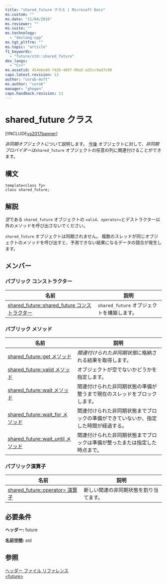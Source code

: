 ```yaml
---
title: "shared_future クラス | Microsoft Docs"
ms.custom: ""
ms.date: "11/04/2016"
ms.reviewer: ""
ms.suite: ""
ms.technology: 
  - "devlang-cpp"
ms.tgt_pltfrm: ""
ms.topic: "article"
f1_keywords: 
  - "future/std::shared_future"
dev_langs: 
  - "C++"
ms.assetid: 454ebedd-f42b-405f-99a5-a25cc9ad7c90
caps.latest.revision: 13
author: "corob-msft"
ms.author: "corob"
manager: "ghogen"
caps.handback.revision: 13
---
```

# shared_future クラス
[!INCLUDE[vs2017banner](../assembler/inline/includes/vs2017banner.md)]

*非同期オブジェクトに*ついて説明します。  [今後](../standard-library/future-class.md) オブジェクトに対して、*非同期プロバイダーは*`shared_future` オブジェクトの任意の列に関連付けることができます。  
  
## 構文  
  
```  
template<class Ty>  
class shared_future;  
```  
  
## 解説  
 *空*である `shared_future` オブジェクトの `valid`、`operator=`とデストラクター以外のメソッドを呼び出さないでください。  
  
 `shared_future` オブジェクトは同期されません。  複数のスレッドが同じオブジェクトのメソッドを呼び出すと、予測できない結果になるデータの競合が発生します。  
  
## メンバー  
  
### パブリック コンストラクター  
  
|名前|説明|  
|--------|--------|  
|[shared\_future::shared\_future コンストラクター](../Topic/shared_future::shared_future%20Constructor.md)|`shared_future` オブジェクトを構築します。|  
  
### パブリック メソッド  
  
|名前|説明|  
|--------|--------|  
|[shared\_future::get メソッド](../Topic/shared_future::get%20Method.md)|*関連付けられた非同期状態*に格納される結果を取得します。|  
|[shared\_future::valid メソッド](../Topic/shared_future::valid%20Method.md)|オブジェクトが空でないかどうかを指定します。|  
|[shared\_future::wait メソッド](../Topic/shared_future::wait%20Method.md)|関連付けられた非同期状態の準備が整うまで現在のスレッドをブロックします。|  
|[shared\_future::wait\_for メソッド](../Topic/shared_future::wait_for%20Method.md)|関連付けられた非同期状態までブロックの準備ができていないか、指定した時間が経過する。|  
|[shared\_future::wait\_until メソッド](../Topic/shared_future::wait_until%20Method.md)|関連付けられた非同期状態までブロックは準備が整ったまたは指定した時点まで。|  
  
### パブリック演算子  
  
|名前|説明|  
|--------|--------|  
|[shared\_future::operator\= 演算子](../Topic/shared_future::operator=%20Operator.md)|新しい関連の非同期状態を割り当てます。|  
  
## 必要条件  
 **ヘッダー:** future  
  
 **名前空間:** std  
  
## 参照  
 [ヘッダー ファイル リファレンス](../standard-library/cpp-standard-library-header-files.md)   
 [\<future\>](../standard-library/future.md)